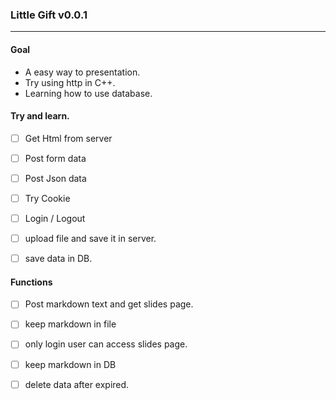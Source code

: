 ### Little Gift v0.0.1
---

#### Goal
- A easy way to presentation.
- Try using http in C++.
- Learning how to use database.

#### Try and learn.
- [ ] Get Html from server
- [ ] Post form data
- [ ] Post Json data
- [ ] Try Cookie
- [ ] Login / Logout
- [ ] upload file and save it in server.
- [ ] save data in DB.


#### Functions
- [ ] Post markdown text and get slides page.
- [ ] keep markdown in file
- [ ] only login user can access slides page.
- [ ] keep markdown in DB
- [ ] delete data after expired.

